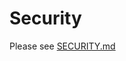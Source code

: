 # Security

Please see [SECURITY.md](https://github.com/argoproj/argo-events/blob/master/SECURITY.md)
